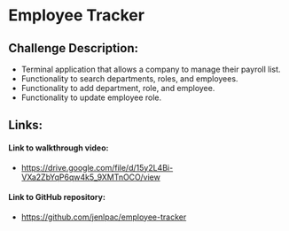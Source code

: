 # Employee Tracker

## Challenge Description:
* Terminal application that allows a company to manage their payroll list.
* Functionality to search departments, roles, and employees.
* Functionality to add department, role, and employee.
* Functionality to update employee role.

## Links:

#### Link to walkthrough video:
* https://drive.google.com/file/d/15y2L4Bi-VXa2ZbYqP6qw4k5_9XMTnOCO/view

#### Link to GitHub repository:
* https://github.com/jenlpac/employee-tracker
